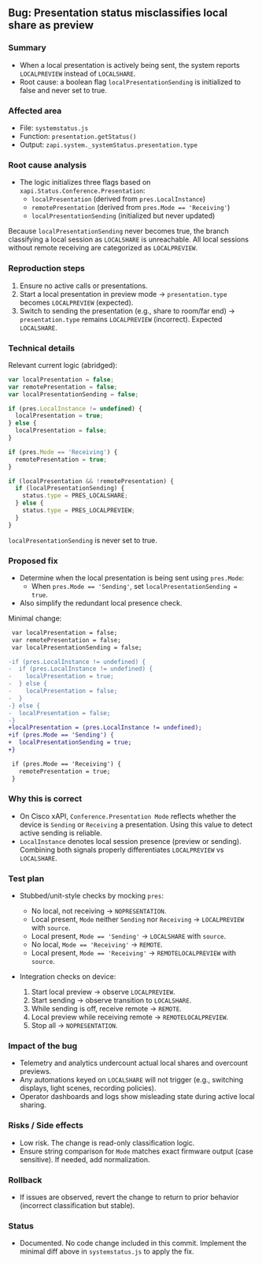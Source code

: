 ## Bug: Presentation status misclassifies local share as preview

### Summary
- When a local presentation is actively being sent, the system reports `LOCALPREVIEW` instead of `LOCALSHARE`.
- Root cause: a boolean flag `localPresentationSending` is initialized to false and never set to true.

### Affected area
- File: `systemstatus.js`
- Function: `presentation.getStatus()`
- Output: `zapi.system._systemStatus.presentation.type`

### Root cause analysis
- The logic initializes three flags based on `xapi.Status.Conference.Presentation`:
  - `localPresentation` (derived from `pres.LocalInstance`)
  - `remotePresentation` (derived from `pres.Mode == 'Receiving'`)
  - `localPresentationSending` (initialized but never updated)

Because `localPresentationSending` never becomes true, the branch classifying a local session as `LOCALSHARE` is unreachable. All local sessions without remote receiving are categorized as `LOCALPREVIEW`.

### Reproduction steps
1. Ensure no active calls or presentations.
2. Start a local presentation in preview mode → `presentation.type` becomes `LOCALPREVIEW` (expected).
3. Switch to sending the presentation (e.g., share to room/far end) → `presentation.type` remains `LOCALPREVIEW` (incorrect). Expected `LOCALSHARE`.

### Technical details
Relevant current logic (abridged):
```javascript
var localPresentation = false;
var remotePresentation = false;
var localPresentationSending = false;

if (pres.LocalInstance != undefined) {
  localPresentation = true;
} else {
  localPresentation = false;
}

if (pres.Mode == 'Receiving') {
  remotePresentation = true;
}

if (localPresentation && !remotePresentation) {
  if (localPresentationSending) {
    status.type = PRES_LOCALSHARE;
  } else {
    status.type = PRES_LOCALPREVIEW;
  }
}
```

`localPresentationSending` is never set to true.

### Proposed fix
- Determine when the local presentation is being sent using `pres.Mode`:
  - When `pres.Mode == 'Sending'`, set `localPresentationSending = true`.
- Also simplify the redundant local presence check.

Minimal change:
```diff
 var localPresentation = false;
 var remotePresentation = false;
 var localPresentationSending = false;

-if (pres.LocalInstance != undefined) {
-  if (pres.LocalInstance != undefined) {
-    localPresentation = true;
-  } else {
-    localPresentation = false;
-  }
-} else {
-  localPresentation = false;
-}
+localPresentation = (pres.LocalInstance != undefined);
+if (pres.Mode == 'Sending') {
+  localPresentationSending = true;
+}

 if (pres.Mode == 'Receiving') {
   remotePresentation = true;
 }
```

### Why this is correct
- On Cisco xAPI, `Conference.Presentation Mode` reflects whether the device is `Sending` or `Receiving` a presentation. Using this value to detect active sending is reliable.
- `LocalInstance` denotes local session presence (preview or sending). Combining both signals properly differentiates `LOCALPREVIEW` vs `LOCALSHARE`.

### Test plan
- Stubbed/unit-style checks by mocking `pres`:
  - No local, not receiving → `NOPRESENTATION`.
  - Local present, `Mode` neither `Sending` nor `Receiving` → `LOCALPREVIEW` with `source`.
  - Local present, `Mode == 'Sending'` → `LOCALSHARE` with `source`.
  - No local, `Mode == 'Receiving'` → `REMOTE`.
  - Local present, `Mode == 'Receiving'` → `REMOTELOCALPREVIEW` with `source`.

- Integration checks on device:
  1) Start local preview → observe `LOCALPREVIEW`.
  2) Start sending → observe transition to `LOCALSHARE`.
  3) While sending is off, receive remote → `REMOTE`.
  4) Local preview while receiving remote → `REMOTELOCALPREVIEW`.
  5) Stop all → `NOPRESENTATION`.

### Impact of the bug
- Telemetry and analytics undercount actual local shares and overcount previews.
- Any automations keyed on `LOCALSHARE` will not trigger (e.g., switching displays, light scenes, recording policies).
- Operator dashboards and logs show misleading state during active local sharing.

### Risks / Side effects
- Low risk. The change is read-only classification logic.
- Ensure string comparison for `Mode` matches exact firmware output (case sensitive). If needed, add normalization.

### Rollback
- If issues are observed, revert the change to return to prior behavior (incorrect classification but stable).

### Status
- Documented. No code change included in this commit. Implement the minimal diff above in `systemstatus.js` to apply the fix.


